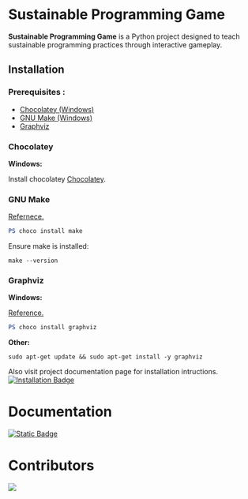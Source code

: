 # Sustainable Programming Game

**Sustainable Programming Game** is a Python project
designed to teach sustainable programming practices
through interactive gameplay.

## Installation

### Prerequisites :

- [Chocolatey (Windows)](#Chocolatey)
- [GNU Make (Windows)](#gnu-make)
- [Graphviz](#graphviz)

### Chocolatey

**Windows:**

Install chocolatey [Chocolatey](https://chocolatey.org/install).

### GNU Make

[Refernece.](https://community.chocolatey.org/packages/make)

```PowerShell
PS choco install make
```

Ensure make is installed:

```
make --version
```

### Graphviz

**Windows:**

[Reference.](https://graphviz.org/download/)

```PowerShell
PS choco install graphviz
```

**Other:**

```
sudo apt-get update && sudo apt-get install -y graphviz
```

Also visit project documentation page for installation intructions.
<a href="https://itzdriev.github.io/Sustainable-Programming-Game/usage.html#installation">
<img align="center" alt="Installation Badge" src="https://img.shields.io/badge/Installation-Link-blue">
</a>

# Documentation

<a href="https://itzdriev.github.io/Sustainable-Programming-Game/">
  <img align="center" alt="Static Badge" src="https://img.shields.io/badge/Documenation-Link-blue">
</a>

# Contributors

<a href="https://github.com/Flurry2005/Brogress/graphs/contributors">
  <img src="https://contrib.rocks/image?repo=Flurry2005/Brogress" />
</a>
